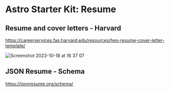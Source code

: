 # Astro Starter Kit: Resume

## Resume and cover letters - Harvard

https://careerservices.fas.harvard.edu/resources/hes-resume-cover-letter-template/

![Screenshot 2023-10-18 at 16 37 07](https://github.com/Angelfire/astro-cv/assets/315504/6746ef78-95ce-4c89-8dae-6d278c8050d6)

## JSON Resume - Schema

https://jsonresume.org/schema/
